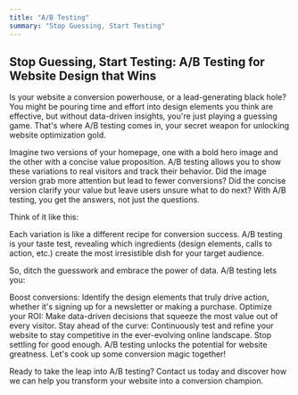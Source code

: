 ```yaml
---
title: "A/B Testing"
summary: "Stop Guessing, Start Testing"
---
```


## Stop Guessing, Start Testing: A/B Testing for Website Design that Wins
Is your website a conversion powerhouse, or a lead-generating black hole? You might be pouring time and effort into design elements you think are effective, but without data-driven insights, you're just playing a guessing game. That's where A/B testing comes in, your secret weapon for unlocking website optimization gold.

Imagine two versions of your homepage, one with a bold hero image and the other with a concise value proposition. A/B testing allows you to show these variations to real visitors and track their behavior. Did the image version grab more attention but lead to fewer conversions? Did the concise version clarify your value but leave users unsure what to do next? With A/B testing, you get the answers, not just the questions.

Think of it like this:

Each variation is like a different recipe for conversion success. A/B testing is your taste test, revealing which ingredients (design elements, calls to action, etc.) create the most irresistible dish for your target audience.

So, ditch the guesswork and embrace the power of data. A/B testing lets you:

Boost conversions: Identify the design elements that truly drive action, whether it's signing up for a newsletter or making a purchase.
Optimize your ROI: Make data-driven decisions that squeeze the most value out of every visitor.
Stay ahead of the curve: Continuously test and refine your website to stay competitive in the ever-evolving online landscape.
Stop settling for good enough. A/B testing unlocks the potential for website greatness. Let's cook up some conversion magic together!

Ready to take the leap into A/B testing? Contact us today and discover how we can help you transform your website into a conversion champion.